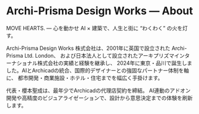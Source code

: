 # Archi-Prisma Design Works — About
MOVE HEARTS. — 心を動かせ
AI × 建築で、人生と街に “わくわく” の火を灯す。

Archi-Prisma Design Works 株式会社は、2001年に英国で設立された Archi-Prisma Ltd. London、
および日本法人として設立されたアーキプリズマインターナショナル株式会社の実績と経験を継承し、
2024年に東京・品川で誕生しました。AIとArchicadの統合、国際的デザイナーとの強固なパートナー体制を軸に、
都市開発・商業施設・ホテル・住宅までを幅広く手掛けます。

代表・櫻本聖成は、最年少でArchicadの代理店契約を締結。
AI連動のアドオン開発や高精度のビジュアライゼーションで、設計から意思決定までの体験を刷新します。
